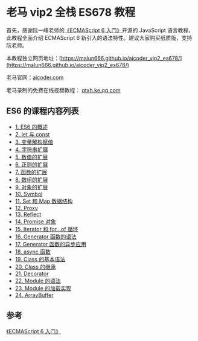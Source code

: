 # 老马 vip2 全栈 ES678 教程

首先，感谢阮一峰老师的[《ECMAScript 6 入门》](http://es6.ruanyifeng.com/)开源的 JavaScript 语言教程，此教程全面介绍 ECMAScript 6 新引入的语法特性。建议大家购买纸质版，支持阮老师。

本教程独立网页地址：[https://malun666.github.io/aicoder_vip2_es678/](https://malun666.github.io/aicoder_vip2_es678/)

老马官网：[aicoder.com](http://aicoder.com)

老马录制的免费在线视频教程： [qtxh.ke.qq.com](http://qtxh.ke.qq.com/)

## ES6 的课程内容列表

- [1. ES6 的概述](/pages/es6/01es6_first.md)
- [2. let 与 const](/pages/es6/02let_const.md)
- [3. 变量解构赋值](/pages/es6/03destructuring.md)
- [4. 字符串扩展](/pages/es6/04string.md)
- [5. 数值的扩展](/pages/es6/05number.md)
- [6. 正则的扩展](/pages/es6/06regex.md)
- [7. 函数的扩展](/pages/es6/07function.md)
- [8. 数组的扩展](/pages/es6/08array.md)
- [9. 对象的扩展](/pages/es6/object.md)
- [10. Symbol](/pages/es6/symbol.md)
- [11. Set 和 Map 数据结构](/pages/es6/set-map.md)
- [12. Proxy](/pages/es6/proxy.md)
- [13. Reflect](/pages/es6/reflect.md)
- [14. Promise 对象](/pages/es6/promise.md)
- [15. Iterator 和 for...of 循环](/pages/es6/iterator.md)
- [16. Generator 函数的语法](/pages/es6/generator.md)
- [17. Generator 函数的异步应用](/pages/es6/generator-async.md)
- [18. async 函数](/pages/es6/async.md)
- [19. Class 的基本语法](/pages/es6/class.md)
- [20. Class 的继承](/pages/es6/class-extends.md)
- [21. Decorator](/pages/es6/decorator.md)
- [22. Module 的语法](/pages/es6/module.md)
- [23. Module 的加载实现](/pages/es6/module-loader.md)
- [24. ArrayBuffer](/pages/es6/arraybuffer.md)

## 参考

[《ECMAScript 6 入门》](http://es6.ruanyifeng.com/)
